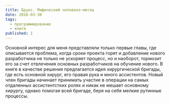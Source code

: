 ```yaml
---
title: Брукс. Мифический человеко-месяц
date: 2016-03-30
tags:
  - программирование
  - книги
published: 1
---
```


Основной интерес для меня представляли только первые главы, где описывается проблема, когда сроки проекта горят и добавление нового разработчика не только не ускоряет процесс, но и наоборот, тормозит его за счет отвлечения основных разработчиков на обучение нового. В книге в качестве решения предлагается идея хирургической бригады, где есть основной хирург, его правая рука и много ассистентов. Новый член бригады начинает принимать участие в операции на самых отдаленных ассистентстких ролях и никак не мешает основному хирургу, однако помогая всей бригаде, беря на себя мелкие рутинные процессы.